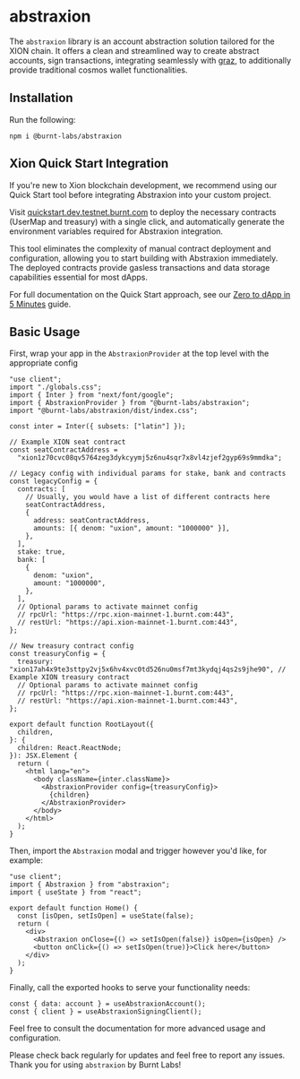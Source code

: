# abstraxion

The `abstraxion` library is an account abstraction solution tailored for the XION chain. It offers a clean and streamlined way to create abstract accounts, sign transactions, integrating seamlessly with [graz](https://github.com/graz-sh/graz), to additionally provide traditional cosmos wallet functionalities.

## Installation

Run the following:

```
npm i @burnt-labs/abstraxion
```

## Xion Quick Start Integration

If you're new to Xion blockchain development, we recommend using our Quick Start tool before integrating Abstraxion into your custom project.

Visit [quickstart.dev.testnet.burnt.com](https://quickstart.dev.testnet.burnt.com) to deploy the necessary contracts (UserMap and treasury) with a single click, and automatically generate the environment variables required for Abstraxion integration.

This tool eliminates the complexity of manual contract deployment and configuration, allowing you to start building with Abstraxion immediately. The deployed contracts provide gasless transactions and data storage capabilities essential for most dApps.

For full documentation on the Quick Start approach, see our [Zero to dApp in 5 Minutes](https://docs.burnt.com/xion/developers/xion-quick-start/zero-to-dapp-in-5-minutes/launch-a-user-map-dapp-on-xion-in-5-minutes) guide.

## Basic Usage

First, wrap your app in the `AbstraxionProvider` at the top level with the appropriate config

```
"use client";
import "./globals.css";
import { Inter } from "next/font/google";
import { AbstraxionProvider } from "@burnt-labs/abstraxion";
import "@burnt-labs/abstraxion/dist/index.css";

const inter = Inter({ subsets: ["latin"] });

// Example XION seat contract
const seatContractAddress =
  "xion1z70cvc08qv5764zeg3dykcyymj5z6nu4sqr7x8vl4zjef2gyp69s9mmdka";

// Legacy config with individual params for stake, bank and contracts
const legacyConfig = {
  contracts: [
    // Usually, you would have a list of different contracts here
    seatContractAddress,
    {
      address: seatContractAddress,
      amounts: [{ denom: "uxion", amount: "1000000" }],
    },
  ],
  stake: true,
  bank: [
    {
      denom: "uxion",
      amount: "1000000",
    },
  ],
  // Optional params to activate mainnet config
  // rpcUrl: "https://rpc.xion-mainnet-1.burnt.com:443",
  // restUrl: "https://api.xion-mainnet-1.burnt.com:443",
};

// New treasury contract config
const treasuryConfig = {
  treasury: "xion17ah4x9te3sttpy2vj5x6hv4xvc0td526nu0msf7mt3kydqj4qs2s9jhe90", // Example XION treasury contract
  // Optional params to activate mainnet config
  // rpcUrl: "https://rpc.xion-mainnet-1.burnt.com:443",
  // restUrl: "https://api.xion-mainnet-1.burnt.com:443",
};

export default function RootLayout({
  children,
}: {
  children: React.ReactNode;
}): JSX.Element {
  return (
    <html lang="en">
      <body className={inter.className}>
        <AbstraxionProvider config={treasuryConfig}>
          {children}
        </AbstraxionProvider>
      </body>
    </html>
  );
}
```

Then, import the `Abstraxion` modal and trigger however you'd like, for example:

```
"use client";
import { Abstraxion } from "abstraxion";
import { useState } from "react";

export default function Home() {
  const [isOpen, setIsOpen] = useState(false);
  return (
    <div>
      <Abstraxion onClose={() => setIsOpen(false)} isOpen={isOpen} />
      <button onClick={() => setIsOpen(true)}>Click here</button>
    </div>
  );
}

```

Finally, call the exported hooks to serve your functionality needs:

```
const { data: account } = useAbstraxionAccount();
const { client } = useAbstraxionSigningClient();
```

Feel free to consult the documentation for more advanced usage and configuration.

Please check back regularly for updates and feel free to report any issues. Thank you for using `abstraxion` by Burnt Labs!
